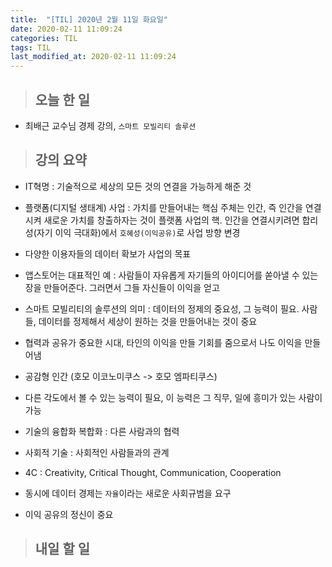 ```yaml
---
title:  "[TIL] 2020년 2월 11일 화요일"
date: 2020-02-11 11:09:24
categories: TIL
tags: TIL
last_modified_at: 2020-02-11 11:09:24
---
```


>## 오늘 한 일   

- 최배근 교수님 경제 강의, `스마트 모빌리티 솔루션`


>## 강의 요약

- IT혁명 : 기술적으로 세상의 모든 것의 연결을 가능하게 해준 것
- 플랫폼(디지털 생태계) 사업 : 가치를 만들어내는 핵심 주체는 인간, 즉 인간을 연결시켜 새로운 가치를 창출하자는 것이 플랫폼 사업의 핵. 인간을 연결시키려면 합리성(자기 이익 극대화)에서 `호혜성(이익공유)`로 사업 방향 변경

- 다양한 이용자들의 데이터 확보가 사업의 목표
- 앱스토어는 대표적인 예 : 사람들이 자유롭게 자기들의 아이디어를 쏟아낼 수 있는 장을 만들어준다. 그러면서 그들 자신들이 이익을 얻고
- 스마트 모빌리티의 솔루션의 의미 : 데이터의 정제의 중요성, 그 능력이 필요. 사람들, 데이터를 정제해서 세상이 원하는 것을 만들어내는 것이 중요

- 협력과 공유가 중요한 시대, 타인의 이익을 만들 기회를 줌으로서 나도 이익을 만들어냄
- 공감형 인간 (호모 이코노미쿠스 -> 호모 엠파티쿠스)
- 다른 각도에서 볼 수 있는 능력이 필요, 이 능력은 그 직무, 일에 흥미가 있는 사람이 가능
- 기술의 융합화 복합화 : 다른 사람과의 협력
- 사회적 기술 : 사회적인 사람들과의 관계
- 4C : Creativity, Critical Thought, Communication, Cooperation
- 동시에 데이터 경제는 `자율`이라는 새로운 사회규범을 요구
- 이익 공유의 정신이 중요


>## 내일 할 일
